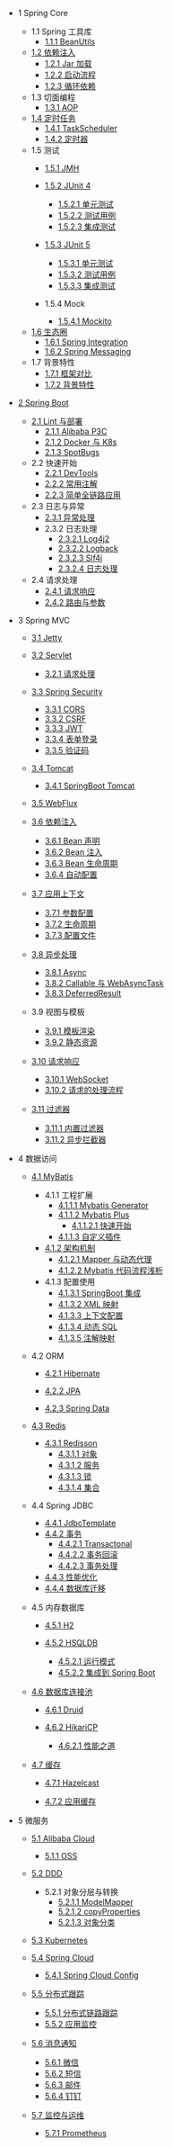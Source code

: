   - 1 Spring Core
    - 1.1 Spring 工具库
      - [1.1.1 BeanUtils](/Spring%20Core/Spring%20工具库/BeanUtils.md)
    - [1.2 依赖注入](/Spring%20Core/依赖注入/README.md)
      - [1.2.1 Jar 加载](/Spring%20Core/依赖注入/Jar%20加载.md)
      - [1.2.2 启动流程](/Spring%20Core/依赖注入/启动流程.md)
      - [1.2.3 循环依赖](/Spring%20Core/依赖注入/循环依赖.md)
    - 1.3 切面编程
      - [1.3.1 AOP](/Spring%20Core/切面编程/AOP.md)
    - [1.4 定时任务](/Spring%20Core/定时任务/README.md)
      - [1.4.1 TaskScheduler](/Spring%20Core/定时任务/TaskScheduler.md)
      - [1.4.2 定时器](/Spring%20Core/定时任务/定时器.md)
    - 1.5 测试
      - [1.5.1 JMH](/Spring%20Core/测试/JMH/README.md)
        
      - [1.5.2 JUnit 4](/Spring%20Core/测试/JUnit%204/README.md)
        - [1.5.2.1 单元测试](/Spring%20Core/测试/JUnit%204/单元测试.md)
        - [1.5.2.2 测试用例](/Spring%20Core/测试/JUnit%204/测试用例.md)
        - [1.5.2.3 集成测试](/Spring%20Core/测试/JUnit%204/集成测试.md)
      - [1.5.3 JUnit 5](/Spring%20Core/测试/JUnit%205/README.md)
        - [1.5.3.1 单元测试](/Spring%20Core/测试/JUnit%205/单元测试.md)
        - [1.5.3.2 测试用例](/Spring%20Core/测试/JUnit%205/测试用例.md)
        - [1.5.3.3 集成测试](/Spring%20Core/测试/JUnit%205/集成测试.md)
      - 1.5.4 Mock
        - [1.5.4.1 Mockito](/Spring%20Core/测试/Mock/Mockito.md)
    - [1.6 生态圈](/Spring%20Core/生态圈/README.md)
      - [1.6.1 Spring Integration](/Spring%20Core/生态圈/Spring%20Integration.md)
      - [1.6.2 Spring Messaging](/Spring%20Core/生态圈/Spring%20Messaging.md)
    - 1.7 背景特性
      - [1.7.1 框架对比](/Spring%20Core/背景特性/框架对比.md)
      - [1.7.2 背景特性](/Spring%20Core/背景特性/背景特性.md)
  - [2 Spring Boot](/Spring%20Boot/README.md)
    - [2.1 Lint 与部署](/Spring%20Boot/Lint%20与部署/README.md)
      - [2.1.1 Alibaba P3C](/Spring%20Boot/Lint%20与部署/Alibaba%20P3C.md)
      - [2.1.2 Docker 与 K8s](/Spring%20Boot/Lint%20与部署/Docker%20与%20K8s.md)
      - [2.1.3 SpotBugs](/Spring%20Boot/Lint%20与部署/SpotBugs.md)
    - 2.2 快速开始
      - [2.2.1 DevTools](/Spring%20Boot/快速开始/DevTools.md)
      - [2.2.2 常用注解](/Spring%20Boot/快速开始/常用注解.md)
      - [2.2.3 简单全链路应用](/Spring%20Boot/快速开始/简单全链路应用.md)
    - 2.3 日志与异常
      - [2.3.1 异常处理](/Spring%20Boot/日志与异常/异常处理.md)
      - 2.3.2 日志处理
        - [2.3.2.1 Log4j2](/Spring%20Boot/日志与异常/日志处理/Log4j2.md)
        - [2.3.2.2 Logback](/Spring%20Boot/日志与异常/日志处理/Logback.md)
        - [2.3.2.3 Slf4j](/Spring%20Boot/日志与异常/日志处理/Slf4j.md)
        - [2.3.2.4 日志处理](/Spring%20Boot/日志与异常/日志处理/日志处理.md)
    - 2.4 请求处理
      - [2.4.1 请求响应](/Spring%20Boot/请求处理/请求响应.md)
      - [2.4.2 路由与参数](/Spring%20Boot/请求处理/路由与参数.md)
  - 3 Spring MVC
    - [3.1 Jetty](/Spring%20MVC/Jetty/README.md)
      
    - [3.2 Servlet](/Spring%20MVC/Servlet/README.md)
      - [3.2.1 请求处理](/Spring%20MVC/Servlet/请求处理.md)
    - [3.3 Spring Security](/Spring%20MVC/Spring%20Security/README.md)
      - [3.3.1 CORS](/Spring%20MVC/Spring%20Security/CORS.md)
      - [3.3.2 CSRF](/Spring%20MVC/Spring%20Security/CSRF.md)
      - [3.3.3 JWT](/Spring%20MVC/Spring%20Security/JWT.md)
      - [3.3.4 表单登录](/Spring%20MVC/Spring%20Security/表单登录.md)
      - [3.3.5 验证码](/Spring%20MVC/Spring%20Security/验证码.md)
    - [3.4 Tomcat](/Spring%20MVC/Tomcat/README.md)
      - [3.4.1 SpringBoot Tomcat](/Spring%20MVC/Tomcat/SpringBoot%20Tomcat.md)
    - [3.5 WebFlux](/Spring%20MVC/WebFlux/README.md)
      
    - [3.6 依赖注入](/Spring%20MVC/依赖注入/README.md)
      - [3.6.1 Bean 声明](/Spring%20MVC/依赖注入/Bean%20声明.md)
      - [3.6.2 Bean 注入](/Spring%20MVC/依赖注入/Bean%20注入.md)
      - [3.6.3 Bean 生命周期](/Spring%20MVC/依赖注入/Bean%20生命周期.md)
      - [3.6.4 自动配置](/Spring%20MVC/依赖注入/自动配置.md)
    - [3.7 应用上下文](/Spring%20MVC/应用上下文/README.md)
      - [3.7.1 参数配置](/Spring%20MVC/应用上下文/参数配置.md)
      - [3.7.2 生命周期](/Spring%20MVC/应用上下文/生命周期.md)
      - [3.7.3 配置文件](/Spring%20MVC/应用上下文/配置文件.md)
    - [3.8 异步处理](/Spring%20MVC/异步处理/README.md)
      - [3.8.1 Async](/Spring%20MVC/异步处理/Async.md)
      - [3.8.2 Callable 与 WebAsyncTask](/Spring%20MVC/异步处理/Callable%20与%20WebAsyncTask.md)
      - [3.8.3 DeferredResult](/Spring%20MVC/异步处理/DeferredResult.md)
    - 3.9 视图与模板
      - [3.9.1 模板渲染](/Spring%20MVC/视图与模板/模板渲染.md)
      - [3.9.2 静态资源](/Spring%20MVC/视图与模板/静态资源.md)
    - [3.10 请求响应](/Spring%20MVC/请求响应/README.md)
      - [3.10.1 WebSocket](/Spring%20MVC/请求响应/WebSocket.md)
      - [3.10.2 请求的处理流程](/Spring%20MVC/请求响应/请求的处理流程.md)
    - [3.11 过滤器](/Spring%20MVC/过滤器/README.md)
      - [3.11.1 内置过滤器](/Spring%20MVC/过滤器/内置过滤器.md)
      - [3.11.2 异步拦截器](/Spring%20MVC/过滤器/异步拦截器.md)
  - 4 数据访问
    - [4.1 MyBatis](/数据访问/MyBatis/README.md)
      - 4.1.1 工程扩展
        - [4.1.1.1 Mybatis Generator](/数据访问/MyBatis/工程扩展/Mybatis%20Generator.md)
        - [4.1.1.2 Mybatis Plus](/数据访问/MyBatis/工程扩展/Mybatis%20Plus/README.md)
          - [4.1.1.2.1 快速开始](/数据访问/MyBatis/工程扩展/Mybatis%20Plus/快速开始.md)
        - [4.1.1.3 自定义插件](/数据访问/MyBatis/工程扩展/自定义插件.md)
      - [4.1.2 架构机制](/数据访问/MyBatis/架构机制/README.md)
        - [4.1.2.1 Mapper 与动态代理](/数据访问/MyBatis/架构机制/Mapper%20与动态代理.md)
        - [4.1.2.2 Mybatis 代码流程浅析](/数据访问/MyBatis/架构机制/Mybatis%20代码流程浅析.md)
      - 4.1.3 配置使用
        - [4.1.3.1 SpringBoot 集成](/数据访问/MyBatis/配置使用/SpringBoot%20集成.md)
        - [4.1.3.2 XML 映射](/数据访问/MyBatis/配置使用/XML%20映射.md)
        - [4.1.3.3 上下文配置](/数据访问/MyBatis/配置使用/上下文配置.md)
        - [4.1.3.4 动态 SQL](/数据访问/MyBatis/配置使用/动态%20SQL.md)
        - [4.1.3.5 注解映射](/数据访问/MyBatis/配置使用/注解映射.md)
    - 4.2 ORM
      - [4.2.1 Hibernate](/数据访问/ORM/Hibernate/README.md)
        
      - [4.2.2 JPA](/数据访问/ORM/JPA/README.md)
        
      - [4.2.3 Spring Data](/数据访问/ORM/Spring%20Data/README.md)
        
    - [4.3 Redis](/数据访问/Redis/README.md)
      - [4.3.1 Redisson](/数据访问/Redis/Redisson/README.md)
        - [4.3.1.1 对象](/数据访问/Redis/Redisson/对象.md)
        - [4.3.1.2 服务](/数据访问/Redis/Redisson/服务.md)
        - [4.3.1.3 锁](/数据访问/Redis/Redisson/锁.md)
        - [4.3.1.4 集合](/数据访问/Redis/Redisson/集合.md)
    - 4.4 Spring JDBC
      - [4.4.1 JdbcTemplate](/数据访问/Spring%20JDBC/JdbcTemplate.md)
      - [4.4.2 事务](/数据访问/Spring%20JDBC/事务/README.md)
        - [4.4.2.1 Transactonal](/数据访问/Spring%20JDBC/事务/Transactonal.md)
        - [4.4.2.2 事务回滚](/数据访问/Spring%20JDBC/事务/事务回滚.md)
        - [4.4.2.3 事务处理](/数据访问/Spring%20JDBC/事务/事务处理.md)
      - [4.4.3 性能优化](/数据访问/Spring%20JDBC/性能优化.md)
      - [4.4.4 数据库迁移](/数据访问/Spring%20JDBC/数据库迁移.md)
    - 4.5 内存数据库
      - [4.5.1 H2](/数据访问/内存数据库/H2/README.md)
        
      - [4.5.2 HSQLDB](/数据访问/内存数据库/HSQLDB/README.md)
        - [4.5.2.1 运行模式](/数据访问/内存数据库/HSQLDB/运行模式.md)
        - [4.5.2.2 集成到 Spring Boot](/数据访问/内存数据库/HSQLDB/集成到%20Spring%20Boot.md)
    - [4.6 数据库连接池](/数据访问/数据库连接池/README.md)
      - [4.6.1 Druid](/数据访问/数据库连接池/Druid/README.md)
        
      - [4.6.2 HikariCP](/数据访问/数据库连接池/HikariCP/README.md)
        - [4.6.2.1 性能之道](/数据访问/数据库连接池/HikariCP/性能之道.md)
    - [4.7 缓存](/数据访问/缓存/README.md)
      - [4.7.1 Hazelcast](/数据访问/缓存/Hazelcast/README.md)
        
      - [4.7.2 应用缓存](/数据访问/缓存/应用缓存/README.md)
        
  - 5 微服务
    - [5.1 Alibaba Cloud](/微服务/Alibaba%20Cloud/README.md)
      - [5.1.1 OSS](/微服务/Alibaba%20Cloud/OSS/README.md)
        
    - [5.2 DDD](/微服务/DDD/README.md)
      - 5.2.1 对象分层与转换
        - [5.2.1.1 ModelMapper](/微服务/DDD/对象分层与转换/ModelMapper.md)
        - [5.2.1.2 copyProperties](/微服务/DDD/对象分层与转换/copyProperties.md)
        - [5.2.1.3 对象分类](/微服务/DDD/对象分层与转换/对象分类.md)
    - [5.3 Kubernetes](/微服务/Kubernetes/README.md)
      
    - [5.4 Spring Cloud](/微服务/Spring%20Cloud/README.md)
      - [5.4.1 Spring Cloud Config](/微服务/Spring%20Cloud/Spring%20Cloud%20Config.md)
    - [5.5 分布式跟踪](/微服务/分布式跟踪/README.md)
      - [5.5.1 分布式链路跟踪](/微服务/分布式跟踪/分布式链路跟踪.md)
      - [5.5.2 应用监控](/微服务/分布式跟踪/应用监控.md)
    - [5.6 消息通知](/微服务/消息通知/README.md)
      - [5.6.1 微信](/微服务/消息通知/微信.md)
      - [5.6.2 短信](/微服务/消息通知/短信.md)
      - [5.6.3 邮件](/微服务/消息通知/邮件.md)
      - [5.6.4 钉钉](/微服务/消息通知/钉钉.md)
    - [5.7 监控与运维](/微服务/监控与运维/README.md)
      - [5.7.1 Prometheus](/微服务/监控与运维/Prometheus.md)